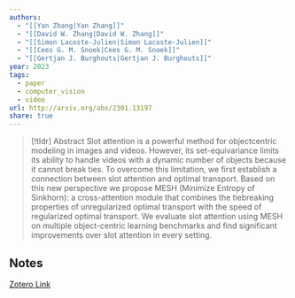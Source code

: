 ```yaml
---
authors:
  - "[[Yan Zhang|Yan Zhang]]"
  - "[[David W. Zhang|David W. Zhang]]"
  - "[[Simon Lacoste-Julien|Simon Lacoste-Julien]]"
  - "[[Cees G. M. Snoek|Cees G. M. Snoek]]"
  - "[[Gertjan J. Burghouts|Gertjan J. Burghouts]]"
year: 2023
tags:
  - paper
  - computer_vision
  - video
url: http://arxiv.org/abs/2301.13197
share: true
---
```



> [!tldr] Abstract
> Slot attention is a powerful method for objectcentric modeling in images and videos. However, its set-equivariance limits its ability to handle videos with a dynamic number of objects because it cannot break ties. To overcome this limitation, we first establish a connection between slot attention and optimal transport. Based on this new perspective we propose MESH (Minimize Entropy of Sinkhorn): a cross-attention module that combines the tiebreaking properties of unregularized optimal transport with the speed of regularized optimal transport. We evaluate slot attention using MESH on multiple object-centric learning benchmarks and find significant improvements over slot attention in every setting.



## Notes

[Zotero Link](zotero://select/library/items/2MVRREBB)


